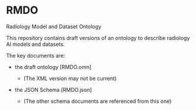 # RMDO
Radiology Model and Dataset Ontology

This repository contains draft versions of an ontology to describe radiology AI models and datasets.

The key documents are:

* the draft ontology [RMDO.omn]
  - (The XML version may not be current)
    
* the JSON Schema [RMDO.json]
  - (The other schema documents are referenced from this one)
